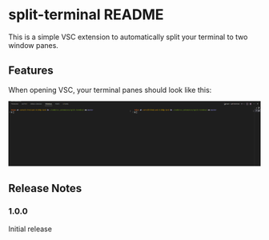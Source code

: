 # split-terminal README

This is a simple VSC extension to automatically split your terminal to two window panes.

## Features

When opening VSC, your terminal panes should look like this:

![Split Terminals](./images/split-terminals.png)

## Release Notes

### 1.0.0

Initial release
